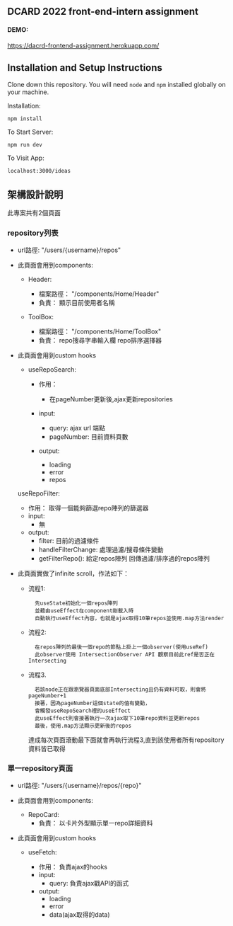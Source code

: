 ## DCARD 2022 front-end-intern assignment
#### DEMO:

https://dacrd-frontend-assignment.herokuapp.com/

## Installation and Setup Instructions

Clone down this repository. You will need `node` and `npm` installed globally on your machine.  

Installation:

`npm install`  

To Start Server:

`npm run dev`  

To Visit App:

`localhost:3000/ideas`  

## 架構設計說明

此專案共有2個頁面

### repository列表
- url路徑: "/users/{username}/repos"
- 此頁面會用到components:
 
    - Header:
        
        - 檔案路徑： "/components/Home/Header"
        - 負責： 顯示目前使用者名稱

    - ToolBox:
    
        - 檔案路徑： "/components/Home/ToolBox"
        - 負責： repo搜尋字串輸入欄 repo排序選擇器

- 此頁面會用到custom hooks
 
    - useRepoSearch:

        - 作用：
            - 在pageNumber更新後,ajax更新repositories
        - input:
            - query: ajax url 端點
            - pageNumber: 目前資料頁數

        - output: 
            - loading
            - error
            - repos

    useRepoFilter:
    - 作用： 取得一個能夠篩選repo陣列的篩選器 
    - input:
        - 無
    - output:
        - filter: 目前的過濾條件
        - handleFilterChange: 處理過濾/搜尋條件變動
        - getFilterRepo(): 給定repos陣列 回傳過濾/排序過的repos陣列

- 此頁面實做了infinite scroll，作法如下：

    - 流程1:

            先useState初始化一個repos陣列
            並藉由useEffect在component剛載入時
            自動執行useEffect內容，也就是ajax取得10筆repos並使用.map方法render
    - 流程2:

            在repos陣列的最後一個repo的節點上掛上一個observer(使用useRef)
            此observer使用 IntersectionObserver API 觀察目前此ref是否正在Intersecting
        
    - 流程3. 

            若該node正在跟瀏覽器頁面底部Intersecting且仍有資料可取，則會將pageNumber+1
            接著，因為pageNumber這個state的值有變動，
            會觸發useRepoSearch裡的useEffect
            此useEffect則會接著執行一次ajax取下10筆repo資料並更新repos
            最後，使用.map方法顯示更新後的repos
        
        達成每次頁面滾動最下面就會再執行流程3,直到該使用者所有repository資料皆已取得

### 單一repository頁面
- url路徑: "/users/{username}/repos/{repo}"

- 此頁面會用到components:
    - RepoCard:
        - 負責： 以卡片外型顯示單一repo詳細資料

- 此頁面會用到custom hooks
     - useFetch:

        - 作用： 負責ajax的hooks
        - input:   
            - query: 負責ajax戳API的函式
        - output: 
            - loading
            - error
            - data(ajax取得的data)
